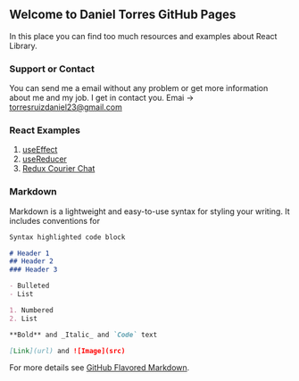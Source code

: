 ## Welcome to Daniel Torres GitHub Pages

In this place you can find too much resources and examples about React Library. 

### Support or Contact

You can send me a email without any problem or get more information about me and my job. I get in contact you. Emai -> torresruizdaniel23@gmail.com

### React Examples
1. [useEffect](https://codesandbox.io/s/ejemplo-useeffect-sin-if-kkfqu?file=/src/FetchRepos.js)
2. [useReducer](https://codesandbox.io/s/calculadora-daniel-torres-g3ufi)
3. [Redux Courier Chat](https://codesandbox.io/s/mensajero-redux-daniel-torres-i9mqj)

### Markdown

Markdown is a lightweight and easy-to-use syntax for styling your writing. It includes conventions for

```markdown
Syntax highlighted code block

# Header 1
## Header 2
### Header 3

- Bulleted
- List

1. Numbered
2. List

**Bold** and _Italic_ and `Code` text

[Link](url) and ![Image](src)
```

For more details see [GitHub Flavored Markdown](https://guides.github.com/features/mastering-markdown/).
